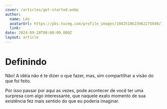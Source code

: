 ```yaml
---
cover: /articles/get-started.webp
author:
  name: Léo
  avatarUrl: https://pbs.twimg.com/profile_images/1042510623962275840/1Iw_Mvud_400x400.jpg
  link:
date: 2024-09-28T00:00:00.000Z
layout: article
---
```


# Definindo

Não! A idéia não é te dizer o que fazer, mas, sim compartilhar a visão do que foi feito.

Por isso passar por aqui as vezes, pode acontecer de você ter uma surpresa com algo interessante, que naquele exato momento de sua existência fez mais sentido do que eu poderia imaginar.
